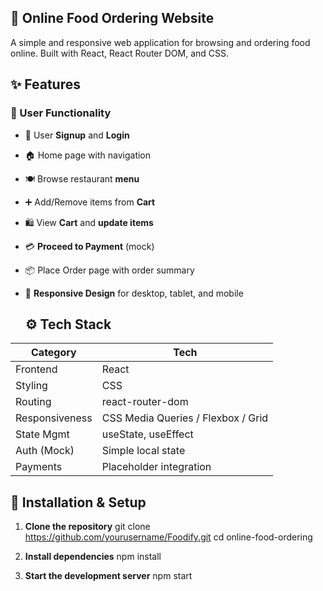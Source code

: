 ## 🥗 Online Food Ordering Website

A simple and responsive web application for browsing and ordering food online. Built with React, React Router DOM, and CSS.


## ✨ Features

### 👥 User Functionality
- 🔐 User **Signup** and **Login**
- 🏠 Home page with navigation
- 🍽️ Browse restaurant **menu**
- ➕ Add/Remove items from **Cart**
- 🛍️ View **Cart** and **update items**
- 💳 **Proceed to Payment** (mock)
- 📦 Place Order page with order summary
- 📱 **Responsive Design** for desktop, tablet, and mobile
  

  ## ⚙️ Tech Stack

| Category     | Tech                    |
|--------------|-------------------------|
| Frontend     | React                   |
| Styling      | CSS                     |
| Routing      | react-router-dom        |
| Responsiveness | CSS Media Queries / Flexbox / Grid |
| State Mgmt   | useState, useEffect     |
| Auth (Mock)  | Simple local state      |
| Payments     | Placeholder integration |



## 🔧 Installation & Setup

1. **Clone the repository**
git clone https://github.com/yourusername/Foodify.git
cd online-food-ordering

2. **Install dependencies**
npm install


3. **Start the development server**
npm start







